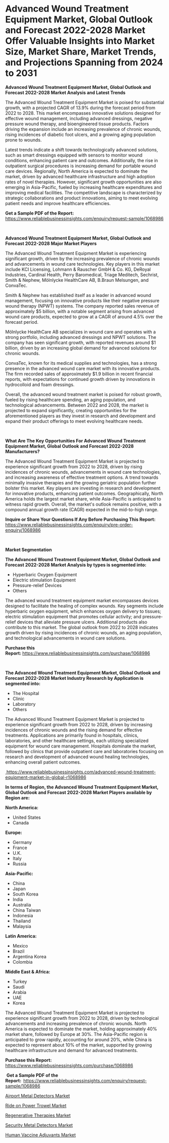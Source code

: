 <p><h1>Advanced Wound Treatment Equipment Market, Global Outlook and Forecast 2022-2028 Market Offer Valuable Insights into Market Size, Market Share, Market Trends, and Projections Spanning from 2024 to 2031</h1></p><p><strong>Advanced Wound Treatment Equipment Market, Global Outlook and Forecast 2022-2028 Market Analysis and Latest Trends</strong></p>
<p><p>The Advanced Wound Treatment Equipment Market is poised for substantial growth, with a projected CAGR of 13.9% during the forecast period from 2022 to 2028. This market encompasses innovative solutions designed for effective wound management, including advanced dressings, negative pressure wound therapy, and bioengineered tissue products. Factors driving the expansion include an increasing prevalence of chronic wounds, rising incidences of diabetic foot ulcers, and a growing aging population prone to wounds.</p><p>Latest trends indicate a shift towards technologically advanced solutions, such as smart dressings equipped with sensors to monitor wound conditions, enhancing patient care and outcomes. Additionally, the rise in outpatient surgical procedures is increasing demand for portable wound care devices. Regionally, North America is expected to dominate the market, driven by advanced healthcare infrastructure and high adoption rates of novel therapies. However, significant growth opportunities are also emerging in Asia-Pacific, fueled by increasing healthcare expenditures and improving medical facilities. The competitive landscape is characterized by strategic collaborations and product innovations, aiming to meet evolving patient needs and improve healthcare efficiencies.</p></p>
<p><strong>Get a Sample PDF of the Report:&nbsp;</strong> <a href="https://www.reliablebusinessinsights.com/enquiry/request-sample/1068986">https://www.reliablebusinessinsights.com/enquiry/request-sample/1068986</a></p>
<p>&nbsp;</p>
<p><strong>Advanced Wound Treatment Equipment Market, Global Outlook and Forecast 2022-2028 Major Market Players</strong></p>
<p><p>The Advanced Wound Treatment Equipment Market is experiencing significant growth, driven by the increasing prevalence of chronic wounds and advancements in wound care technologies. Key players in this market include KCI Licensing, Lohmann & Rauscher GmbH & Co. KG, DeRoyal Industries, Cardinal Health, Perry Baromedical, Triage Meditech, Sechrist, Smith & Nephew, Mölnlycke HealthCare AB, B.Braun Melsungen, and ConvaTec.</p><p>Smith & Nephew has established itself as a leader in advanced wound management, focusing on innovative products like their negative pressure wound therapy (NPWT) systems. The company reported sales revenue of approximately $5 billion, with a notable segment arising from advanced wound care products, expected to grow at a CAGR of around 4.5% over the forecast period.</p><p>Mölnlycke HealthCare AB specializes in wound care and operates with a strong portfolio, including advanced dressings and NPWT solutions. The company has seen significant growth, with reported revenues around $1 billion, driven by an increasing global demand for advanced solutions for chronic wounds.</p><p>ConvaTec, known for its medical supplies and technologies, has a strong presence in the advanced wound care market with its innovative products. The firm recorded sales of approximately $1.9 billion in recent financial reports, with expectations for continued growth driven by innovations in hydrocolloid and foam dressings.</p><p>Overall, the advanced wound treatment market is poised for robust growth, fueled by rising healthcare spending, an aging population, and technological advancements. Between 2022 and 2028, the market is projected to expand significantly, creating opportunities for the aforementioned players as they invest in research and development and expand their product offerings to meet evolving healthcare needs.</p></p>
<p>&nbsp;</p>
<p><strong>What Are The Key Opportunities For Advanced Wound Treatment Equipment Market, Global Outlook and Forecast 2022-2028 Manufacturers?</strong></p>
<p><p>The Advanced Wound Treatment Equipment Market is projected to experience significant growth from 2022 to 2028, driven by rising incidences of chronic wounds, advancements in wound care technologies, and increasing awareness of effective treatment options. A trend towards minimally invasive therapies and the growing geriatric population further bolster this market. Key players are investing in research and development for innovative products, enhancing patient outcomes. Geographically, North America holds the largest market share, while Asia-Pacific is anticipated to witness rapid growth. Overall, the market's outlook remains positive, with a compound annual growth rate (CAGR) expected in the mid-to-high range.</p></p>
<p><strong>Inquire or Share Your Questions If Any Before Purchasing This Report:</strong> <a href="https://www.reliablebusinessinsights.com/enquiry/pre-order-enquiry/1068986">https://www.reliablebusinessinsights.com/enquiry/pre-order-enquiry/1068986</a></p>
<p>&nbsp;</p>
<p><strong>Market Segmentation</strong></p>
<p><strong>The Advanced Wound Treatment Equipment Market, Global Outlook and Forecast 2022-2028 Market Analysis by types is segmented into:</strong></p>
<p><ul><li>Hyperbaric Oxygen Equipment</li><li>Electric stimulation Equipment</li><li>Pressure-relief Devices</li><li>Others</li></ul></p>
<p><p>The advanced wound treatment equipment market encompasses devices designed to facilitate the healing of complex wounds. Key segments include hyperbaric oxygen equipment, which enhances oxygen delivery to tissues; electric stimulation equipment that promotes cellular activity; and pressure-relief devices that alleviate pressure ulcers. Additional products also contribute to this market. The global outlook from 2022 to 2028 indicates growth driven by rising incidences of chronic wounds, an aging population, and technological advancements in wound care solutions.</p></p>
<p><strong>Purchase this Report:&nbsp;</strong><a href="https://www.reliablebusinessinsights.com/purchase/1068986">https://www.reliablebusinessinsights.com/purchase/1068986</a></p>
<p>&nbsp;</p>
<p><strong>The Advanced Wound Treatment Equipment Market, Global Outlook and Forecast 2022-2028 Market Industry Research by Application is segmented into:</strong></p>
<p><ul><li>The Hospital</li><li>Clinic</li><li>Laboratory</li><li>Others</li></ul></p>
<p><p>The Advanced Wound Treatment Equipment Market is projected to experience significant growth from 2022 to 2028, driven by increasing incidences of chronic wounds and the rising demand for effective treatments. Applications are primarily found in hospitals, clinics, laboratories, and other healthcare settings, each utilizing specialized equipment for wound care management. Hospitals dominate the market, followed by clinics that provide outpatient care and laboratories focusing on research and development of advanced wound healing technologies, enhancing overall patient outcomes.</p></p>
<p><a href="https://www.reliablebusinessinsights.com/advanced-wound-treatment-equipment-market-in-global-r1068986">&nbsp;https://www.reliablebusinessinsights.com/advanced-wound-treatment-equipment-market-in-global-r1068986</a></p>
<p><strong>In terms of Region, the Advanced Wound Treatment Equipment Market, Global Outlook and Forecast 2022-2028 Market Players available by Region are:</strong></p>
<p>
    <p> <strong> North America: </strong>
        <ul>
            <li>United States</li>
            <li>Canada</li>
        </ul>
        </p> 
    <p> <strong> Europe: </strong>
        <ul>
            <li>Germany</li>
            <li>France</li>
            <li>U.K.</li>
            <li>Italy</li>
            <li>Russia</li>
        </ul>
        </p> 
    <p> <strong> Asia-Pacific: </strong>
        <ul>
            <li>China</li>
            <li>Japan</li>
            <li>South Korea</li>
            <li>India</li>
            <li>Australia</li>
            <li>China Taiwan</li>
            <li>Indonesia</li>
            <li>Thailand</li>
            <li>Malaysia</li>
        </ul>
        </p> 
    <p> <strong> Latin America: </strong>
        <ul>
            <li>Mexico</li>
            <li>Brazil</li>
            <li>Argentina Korea</li>
            <li>Colombia</li>
        </ul>
        </p> 
    <p> <strong> Middle East & Africa: </strong>
        <ul>
            <li>Turkey</li>
            <li>Saudi</li>
            <li>Arabia</li>
            <li>UAE</li>
            <li>Korea</li>
        </ul>
    </p>
    </p>
<p><p>The Advanced Wound Treatment Equipment Market is projected to experience significant growth from 2022 to 2028, driven by technological advancements and increasing prevalence of chronic wounds. North America is expected to dominate the market, holding approximately 40% market share, followed by Europe at 30%. The Asia-Pacific region is anticipated to grow rapidly, accounting for around 20%, while China is expected to represent about 10% of the market, supported by growing healthcare infrastructure and demand for advanced treatments.</p></p>
<p><strong>Purchase this Report: </strong><a href="https://www.reliablebusinessinsights.com/purchase/1068986">https://www.reliablebusinessinsights.com/purchase/1068986</a></p>
<p>&nbsp;<strong>Get a Sample PDF of the Report:&nbsp;&nbsp;</strong><a href="https://www.reliablebusinessinsights.com/enquiry/request-sample/1068986">https://www.reliablebusinessinsights.com/enquiry/request-sample/1068986</a></p>
<p><strong></strong></p>
<p><p><a href="https://medium.com/@jennyflatoue9/analyzing-airport-metal-detectors-market-dynamics-and-growth-drivers-and-forecasted-for-period-from-0e26a21f0a88">Airport Metal Detectors Market</a></p><p><a href="https://www.linkedin.com/pulse/ride-power-trowel-market-essentials-key-players-demand-drivers-vtefc?trackingId=E7iqvM%2FgTCSQyXn8uZFLMg%3D%3D">Ride on Power Trowel Market</a></p><p><a href="https://www.linkedin.com/pulse/market-forecast-global-regenerative-therapies-trends-d38be?trackingId=0mS5VsOZTOqYZoTzAMFhZA%3D%3D">Regenerative Therapies Market</a></p><p><a href="https://medium.com/@jennyflatoue9/insights-into-the-security-metal-detectors-industry-market-financial-status-market-size-and-b1c6a28466bc">Security Metal Detectors Market</a></p><p><a href="https://issuu.com/reportprime-2/docs/human-vaccine-adjuvants-market-size_f7209858d97b5a">Human Vaccine Adjuvants Market</a></p></p>
